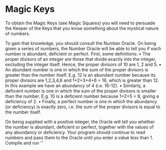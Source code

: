 # Magic Keys
To obtain the Magic Keys (see Magic Squares) you will need to persuade the Keeper of the Keys that you know something about the mystical nature of numbers. 

To gain that knowledge, you should consult the Number Oracle. 
On being given a series of numbers, the Number Oracle will be able to tell you if each number is abundant, deficient or perfect.
First, some definitions:
• The proper divisors of an integer are those that divide exactly into the integer, excluding the integer itself. Hence, the proper divisors of 10 are 1, 2 and 5.
• An abundant number is one in which the sum of the proper divisors is greater than the number itself. E.g. 12 is an abundant number because its proper divisors are 1,2,3,4,6 and 1+2+3+4+6 = 16, which is greater than 12. In this example we have an abundancy of 4 (i.e. 16-12).
• Similarly, a deficient number is one in which the sum of the proper divisors is smaller than the number. E.g. 10 is a deficient number because 1+2+5 = 8, giving a deficiency of 2.
• Finally, a perfect number is one in which the abundancy (or deficiency) is exactly zero, i.e. the sum of the proper divisors is equal to the number itself. 

On being supplied with a positive integer, the Oracle will tell you whether the number is abundant, deficient or perfect, together with the values of any abundancy or deficiency. Your program should continue to read numbers and pass them to the Oracle until you enter a value less than 1.
Compile and run ''
